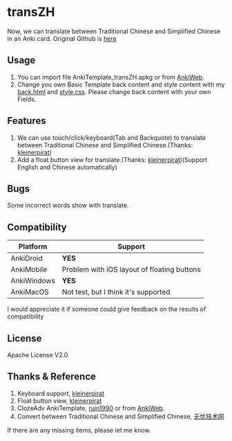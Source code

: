 # transZH
Now, we can translate between Traditional Chinese and Simplified Chinese in an Anki card.
Original Github is [here](https://github.com/chaneswin/AnkiTemplate/tree/main/transZH)


## Usage
1. You can import file AnkiTemplate_transZH.apkg or from [AnkiWeb](https://#).
2. Change you own Basic Template back content and style content with my [back.html](https://github.com/chaneswin/AnkiTemplate/blob/main/transZH/back.html) and [style.css](https://github.com/chaneswin/AnkiTemplate/blob/main/transZH/style.css). Please change back content with your own Fields.


## Features
1. We can use touch/click/keyboard(Tab and Backquote) to translate between Traditional Chinese and Simplified Chinese.(Thanks: [kleinerpirat](https://forums.ankiweb.net/t/cloze-one-by-one-uncovering/12584))
2. Add a float button view for translate.(Thanks: [kleinerpirat](https://ankiweb.net/shared/info/1231171279))(Support English and Chinese automatically)


## Bugs
Some incorrect words show with translate.


## Compatibility
| Platform | Support |
| ---- | ---- |
| AnkiDroid     | **YES** |
|   AnkiMobile   | Problem with iOS layout of floating buttons |
|  AnkiWindows    | **YES** |
|   AnkiMacOS   |  Not test, but I think it's supported   |

I would appreciate it if someone could give feedback on the results of compatibility


## License
Apache License V2.0


## Thanks & Reference
1. Keyboard support, [kleinerpirat](https://forums.ankiweb.net/t/cloze-one-by-one-uncovering/12584)
2. Float button view, [kleinerpirat](https://ankiweb.net/shared/info/1231171279)
3. ClozeAdv AnkiTemplate, [ruin1990](https://github.com/ruin1990/AnkiTemplate) or from [AnkiWeb](https://ankiweb.net/shared/info/457099967).
4. Convert between Traditional Chinese and Simplified Chinese, [无忧技术网](http://www.liqwei.com/)

If there are any missing items, please let me know.
